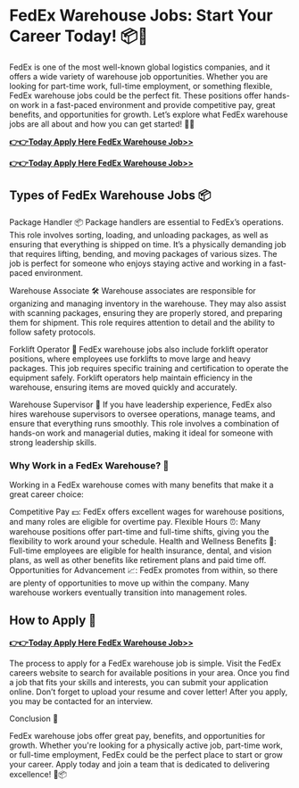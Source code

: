 # FedEx Warehouse Jobs: Start Your Career Today! 📦🏢

FedEx is one of the most well-known global logistics companies, and it offers a wide variety of warehouse job opportunities. Whether you are looking for part-time work, full-time employment, or something flexible, FedEx warehouse jobs could be the perfect fit. These positions offer hands-on work in a fast-paced environment and provide competitive pay, great benefits, and opportunities for growth. Let’s explore what FedEx warehouse jobs are all about and how you can get started! 🚚✨

[**👉👉Today Apply Here FedEx Warehouse Job>>**](https://apply-to-job.raj-solution.com/958f890)

[**👉👉Today Apply Here FedEx Warehouse Job>>**](https://apply-to-job.raj-solution.com/958f890)

## Types of FedEx Warehouse Jobs 📦

Package Handler 📦
Package handlers are essential to FedEx’s operations. This role involves sorting, loading, and unloading packages, as well as ensuring that everything is shipped on time. It’s a physically demanding job that requires lifting, bending, and moving packages of various sizes. The job is perfect for someone who enjoys staying active and working in a fast-paced environment.

Warehouse Associate 🛠️
Warehouse associates are responsible for organizing and managing inventory in the warehouse. They may also assist with scanning packages, ensuring they are properly stored, and preparing them for shipment. This role requires attention to detail and the ability to follow safety protocols.

Forklift Operator 🚜
FedEx warehouse jobs also include forklift operator positions, where employees use forklifts to move large and heavy packages. This job requires specific training and certification to operate the equipment safely. Forklift operators help maintain efficiency in the warehouse, ensuring items are moved quickly and accurately.

Warehouse Supervisor 🏢
If you have leadership experience, FedEx also hires warehouse supervisors to oversee operations, manage teams, and ensure that everything runs smoothly. This role involves a combination of hands-on work and managerial duties, making it ideal for someone with strong leadership skills.

### Why Work in a FedEx Warehouse? 💼

Working in a FedEx warehouse comes with many benefits that make it a great career choice:

Competitive Pay 💵: FedEx offers excellent wages for warehouse positions, and many roles are eligible for overtime pay.
Flexible Hours ⏰: Many warehouse positions offer part-time and full-time shifts, giving you the flexibility to work around your schedule.
Health and Wellness Benefits 💊: Full-time employees are eligible for health insurance, dental, and vision plans, as well as other benefits like retirement plans and paid time off.
Opportunities for Advancement 📈: FedEx promotes from within, so there are plenty of opportunities to move up within the company. Many warehouse workers eventually transition into management roles.

## How to Apply 📝

[**👉👉Today Apply Here FedEx Warehouse Job>>**](https://apply-to-job.raj-solution.com/958f890)

The process to apply for a FedEx warehouse job is simple. Visit the FedEx careers website to search for available positions in your area. Once you find a job that fits your skills and interests, you can submit your application online. Don’t forget to upload your resume and cover letter! After you apply, you may be contacted for an interview.

Conclusion 🌟

FedEx warehouse jobs offer great pay, benefits, and opportunities for growth. Whether you're looking for a physically active job, part-time work, or full-time employment, FedEx could be the perfect place to start or grow your career. Apply today and join a team that is dedicated to delivering excellence! 🚚📦
